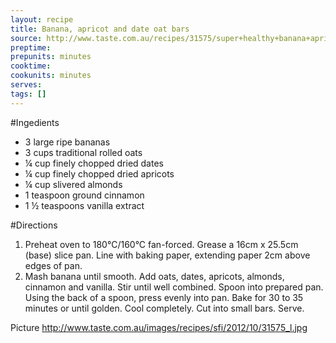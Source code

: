 ```yaml
---
layout: recipe
title: Banana, apricot and date oat bars
source: http://www.taste.com.au/recipes/31575/super+healthy+banana+apricot+and+date+oat+bars
preptime: 
prepunits: minutes
cooktime: 
cookunits: minutes
serves: 
tags: []
---
```

#Ingedients
* 3 large ripe bananas
* 3 cups traditional rolled oats
* &frac14; cup finely chopped dried dates
* &frac14; cup finely chopped dried apricots
* &frac14; cup slivered almonds
* 1 teaspoon ground cinnamon
* 1 &frac12; teaspoons vanilla extract

#Directions
1. Preheat oven to 180&deg;C/160&deg;C fan-forced. Grease a 16cm x 25.5cm (base) slice pan. Line with baking paper, extending paper 2cm above edges of pan.
2. Mash banana until smooth. Add oats, dates, apricots, almonds, cinnamon and vanilla. Stir until well combined. Spoon into prepared pan. Using the back of a spoon, press evenly into pan. Bake for 30 to 35 minutes or until golden. Cool completely. Cut into small bars. Serve.

Picture
http://www.taste.com.au/images/recipes/sfi/2012/10/31575_l.jpg